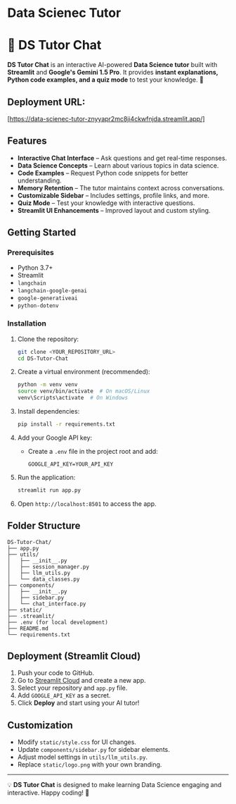 # Data Scienec Tutor
# 🤖 DS Tutor Chat

**DS Tutor Chat** is an interactive AI-powered **Data Science tutor** built with **Streamlit** and **Google's Gemini 1.5 Pro**. It provides **instant explanations, Python code examples, and a quiz mode** to test your knowledge. 🚀

## Deployment URL:
[https://data-scienec-tutor-znyyapr2mc8ji4ckwfnjda.streamlit.app/]

## Features

- **Interactive Chat Interface** – Ask questions and get real-time responses.
- **Data Science Concepts** – Learn about various topics in data science.
- **Code Examples** – Request Python code snippets for better understanding.
- **Memory Retention** – The tutor maintains context across conversations.
- **Customizable Sidebar** – Includes settings, profile links, and more.
- **Quiz Mode** – Test your knowledge with interactive questions.
- **Streamlit UI Enhancements** – Improved layout and custom styling.

## Getting Started

### Prerequisites

- Python 3.7+
- Streamlit
- `langchain`
- `langchain-google-genai`
- `google-generativeai`
- `python-dotenv`

### Installation

1. Clone the repository:
    ```bash
    git clone <YOUR_REPOSITORY_URL>
    cd DS-Tutor-Chat
    ```

2. Create a virtual environment (recommended):
    ```bash
    python -m venv venv
    source venv/bin/activate  # On macOS/Linux
    venv\Scripts\activate  # On Windows
    ```

3. Install dependencies:
    ```bash
    pip install -r requirements.txt
    ```

4. Add your Google API key:
    - Create a `.env` file in the project root and add:
      ```
      GOOGLE_API_KEY=YOUR_API_KEY
      ```

5. Run the application:
    ```bash
    streamlit run app.py
    ```

6. Open `http://localhost:8501` to access the app.

## Folder Structure

```
DS-Tutor-Chat/
├── app.py
├── utils/
│   ├── __init__.py
│   ├── session_manager.py
│   ├── llm_utils.py
│   └── data_classes.py
├── components/
│   ├── __init__.py
│   ├── sidebar.py
│   └── chat_interface.py
├── static/
├── .streamlit/
├── .env (for local development)
├── README.md
└── requirements.txt
```

## Deployment (Streamlit Cloud)

1. Push your code to GitHub.
2. Go to [Streamlit Cloud](https://streamlit.io/cloud) and create a new app.
3. Select your repository and `app.py` file.
4. Add `GOOGLE_API_KEY` as a secret.
5. Click **Deploy** and start using your AI tutor!

## Customization

- Modify `static/style.css` for UI changes.
- Update `components/sidebar.py` for sidebar elements.
- Adjust model settings in `utils/llm_utils.py`.
- Replace `static/logo.png` with your own branding.

---

💡 **DS Tutor Chat** is designed to make learning Data Science engaging and interactive. Happy coding! 🚀
